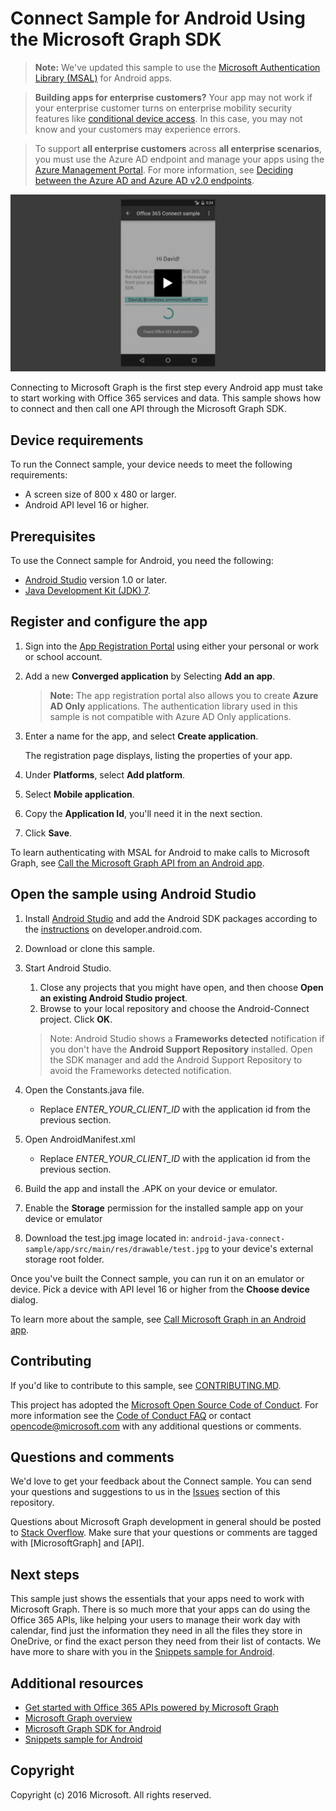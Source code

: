 # Connect Sample for Android Using the Microsoft Graph SDK


>**Note:** We've updated this sample to use the [Microsoft Authentication Library (MSAL)](https://github.com/AzureAD/microsoft-authentication-library-for-android) for Android apps.


> **Building apps for enterprise customers?** Your app may not work if your enterprise customer turns on enterprise mobility security features like <a href="https://azure.microsoft.com/en-us/documentation/articles/active-directory-conditional-access-device-policies/" target="_newtab">conditional device access</a>. In this case, you may not know and your customers may experience errors. 

> To support **all enterprise customers** across **all enterprise scenarios**, you must use the Azure AD endpoint and manage your apps using the [Azure Management Portal](https://aka.ms/aadapplist). For more information, see [Deciding between the Azure AD and Azure AD v2.0 endpoints](https://graph.microsoft.io/docs/authorization/auth_overview#deciding-between-azure-ad-and-the-v2-authentication-endpoint).

[![Microsoft Graph Connect sample](/readme-images/O365-Android-Connect-video_play_icon.png)](https://www.youtube.com/watch?v=3IQIDFrqhY4 "Click to see the sample in action")

Connecting to Microsoft Graph is the first step every Android app must take to start working with Office 365 services and data. This sample shows how to connect and then call one API through the Microsoft Graph SDK.

## Device requirements

To run the Connect sample, your device needs to meet the following requirements:

* A screen size of 800 x 480 or larger.
* Android API level 16 or higher.
 
## Prerequisites

To use the Connect sample for Android, you need the following:

* [Android Studio](http://developer.android.com/sdk/index.html) version 1.0 or later.
* [Java Development Kit (JDK) 7](http://www.oracle.com/technetwork/java/javase/downloads/jdk7-downloads-1880260.html).

<a name="register"></a>
## Register and configure the app

1. Sign into the [App Registration Portal](https://apps.dev.microsoft.com/) using either your personal or work or school account.
2. Add a new **Converged application** by Selecting **Add an app**.
   > **Note:** The app registration portal also allows you to create **Azure AD Only** applications. The authentication library used in this sample is not compatible with Azure AD Only applications.

3. Enter a name for the app, and select **Create application**.
	
	The registration page displays, listing the properties of your app.
 
4. Under **Platforms**, select **Add platform**.
5. Select **Mobile application**.
6. Copy the **Application Id**, you'll need it in the next section.
7. Click **Save**.
  
To learn authenticating with MSAL for Android to make calls to Microsoft Graph, see [Call the Microsoft Graph API from an Android app](https://docs.microsoft.com/en-us/azure/active-directory/develop/guidedsetups/active-directory-android).

  
## Open the sample using Android Studio

1. Install [Android Studio](http://developer.android.com/sdk/index.html) and add the Android SDK packages according to the [instructions](http://developer.android.com/sdk/installing/adding-packages.html) on developer.android.com.
2. Download or clone this sample.
4. Start Android Studio.
	1. Close any projects that you might have open, and then choose **Open an existing Android Studio project**.
	2. Browse to your local repository and choose the Android-Connect project. Click **OK**.
	
	> Note: Android Studio shows a **Frameworks detected** notification if you don't have the **Android Support Repository** installed. Open the SDK manager and add the Android Support Repository to avoid the Frameworks detected notification.
5. Open the Constants.java file.
	* Replace *ENTER_YOUR_CLIENT_ID* with the application id from the previous section.
6. Open AndroidManifest.xml
	* Replace *ENTER_YOUR_CLIENT_ID* with the application id from the previous section.
6. Build the app and install the .APK on your device or emulator.
7. Enable the **Storage** permission for the installed sample app on your device or emulator
8. Download the test.jpg image located in:  `android-java-connect-sample/app/src/main/res/drawable/test.jpg` to your device's external storage root folder.



Once you've built the Connect sample, you can run it on an emulator or device. Pick a device with API level 16 or higher from the **Choose device** dialog.

To learn more about the sample, see [Call Microsoft Graph in an Android app](https://graph.microsoft.io/en-us/docs/platform/android).

<a name="contributing"></a>
## Contributing ##

If you'd like to contribute to this sample, see [CONTRIBUTING.MD](/CONTRIBUTING.md).

This project has adopted the [Microsoft Open Source Code of Conduct](https://opensource.microsoft.com/codeofconduct/). For more information see the [Code of Conduct FAQ](https://opensource.microsoft.com/codeofconduct/faq/) or contact [opencode@microsoft.com](mailto:opencode@microsoft.com) with any additional questions or comments.

## Questions and comments

We'd love to get your feedback about the Connect sample. You can send your questions and suggestions to us in the [Issues](issues) section of this repository.

Questions about Microsoft Graph development in general should be posted to [Stack Overflow](http://stackoverflow.com/questions/tagged/MicrosoftGraph+API). Make sure that your questions or comments are tagged with [MicrosoftGraph] and [API].

## Next steps

This sample just shows the essentials that your apps need to work with Microsoft Graph. There is so much more that your apps can do using the Office 365 APIs, like helping your users to manage their work day with calendar, find just the information they need in all the files they store in OneDrive, or find the exact person they need from their list of contacts. We have more to share with you in the [Snippets sample for Android](../../../android-java-snippets-sample). 
  
## Additional resources

* [Get started with Office 365 APIs powered by Microsoft Graph](http://dev.office.com/getting-started/office365apis)
* [Microsoft Graph overview](http://graph.microsoft.io)
* [Microsoft Graph SDK for Android](../../../msgraph-sdk-android)
* [Snippets sample for Android](../../../android-java-snippets-sample)

## Copyright
Copyright (c) 2016 Microsoft. All rights reserved.
